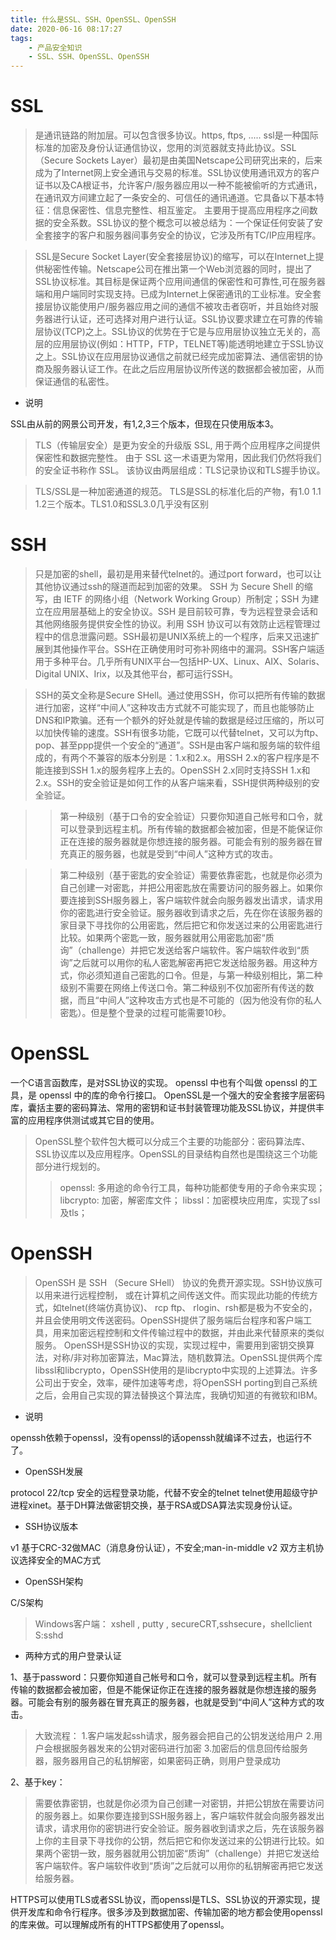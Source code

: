 ```yaml
---
title: 什么是SSL、SSH、OpenSSL、OpenSSH
date: 2020-06-16 08:17:27
tags:
    - 产品安全知识
    - SSL、SSH、OpenSSL、OpenSSH
---
```


# SSL 
>是通讯链路的附加层。可以包含很多协议。https, ftps, .....
ssl是一种国际标准的加密及身份认证通信协议，您用的浏览器就支持此协议。SSL（Secure Sockets Layer）最初是由美国Netscape公司研究出来的，后来成为了Internet网上安全通讯与交易的标准。SSL协议使用通讯双方的客户证书以及CA根证书，允许客户/服务器应用以一种不能被偷听的方式通讯，在通讯双方间建立起了一条安全的、可信任的通讯通道。它具备以下基本特征：信息保密性、信息完整性、相互鉴定。 主要用于提高应用程序之间数据的安全系数。SSL协议的整个概念可以被总结为：一个保证任何安装了安全套接字的客户和服务器间事务安全的协议，它涉及所有TC/IP应用程序。

<!--more-->

>SSL是Secure Socket Layer(安全套接层协议)的缩写，可以在Internet上提供秘密性传输。Netscape公司在推出第一个Web浏览器的同时，提出了SSL协议标准。其目标是保证两个应用间通信的保密性和可靠性,可在服务器端和用户端同时实现支持。已成为Internet上保密通讯的工业标准。安全套接层协议能使用户/服务器应用之间的通信不被攻击者窃听，并且始终对服务器进行认证，还可选择对用户进行认证。SSL协议要求建立在可靠的传输层协议(TCP)之上。SSL协议的优势在于它是与应用层协议独立无关的，高层的应用层协议(例如：HTTP，FTP，TELNET等)能透明地建立于SSL协议之上。SSL协议在应用层协议通信之前就已经完成加密算法、通信密钥的协商及服务器认证工作。在此之后应用层协议所传送的数据都会被加密，从而保证通信的私密性。

* 说明

SSL由从前的网景公司开发，有1,2,3三个版本，但现在只使用版本3。

>TLS（传输层安全）是更为安全的升级版 SSL, 用于两个应用程序之间提供保密性和数据完整性。
由于 SSL 这一术语更为常用，因此我们仍然将我们的安全证书称作 SSL。
该协议由两层组成：TLS记录协议和TLS握手协议。

>TLS/SSL是一种加密通道的规范。
TLS是SSL的标准化后的产物，有1.0 1.1 1.2三个版本。TLS1.0和SSL3.0几乎没有区别


# SSH 
>只是加密的shell，最初是用来替代telnet的。通过port forward，也可以让其他协议通过ssh的隧道而起到加密的效果。
SSH 为 Secure Shell 的缩写，由 IETF 的网络小组（Network Working Group）所制定；SSH 为建立在应用层基础上的安全协议。SSH 是目前较可靠，专为远程登录会话和其他网络服务提供安全性的协议。利用 SSH 协议可以有效防止远程管理过程中的信息泄露问题。SSH最初是UNIX系统上的一个程序，后来又迅速扩展到其他操作平台。SSH在正确使用时可弥补网络中的漏洞。SSH客户端适用于多种平台。几乎所有UNIX平台—包括HP-UX、Linux、AIX、Solaris、Digital UNIX、Irix，以及其他平台，都可运行SSH。

>SSH的英文全称是Secure SHell。通过使用SSH，你可以把所有传输的数据进行加密，这样“中间人”这种攻击方式就不可能实现了，而且也能够防止DNS和IP欺骗。还有一个额外的好处就是传输的数据是经过压缩的，所以可以加快传输的速度。SSH有很多功能，它既可以代替telnet，又可以为ftp、pop、甚至ppp提供一个安全的“通道”。SSH是由客户端和服务端的软件组成的，有两个不兼容的版本分别是：1.x和2.x。用SSH 2.x的客户程序是不能连接到SSH 1.x的服务程序上去的。OpenSSH 2.x同时支持SSH 1.x和2.x。SSH的安全验证是如何工作的从客户端来看，SSH提供两种级别的安全验证。

>>第一种级别（基于口令的安全验证）只要你知道自己帐号和口令，就可以登录到远程主机。所有传输的数据都会被加密，但是不能保证你正在连接的服务器就是你想连接的服务器。可能会有别的服务器在冒充真正的服务器，也就是受到“中间人”这种方式的攻击。

>>第二种级别（基于密匙的安全验证）需要依靠密匙，也就是你必须为自己创建一对密匙，并把公用密匙放在需要访问的服务器上。如果你要连接到SSH服务器上，客户端软件就会向服务器发出请求，请求用你的密匙进行安全验证。服务器收到请求之后，先在你在该服务器的家目录下寻找你的公用密匙，然后把它和你发送过来的公用密匙进行比较。如果两个密匙一致，服务器就用公用密匙加密“质询”（challenge）并把它发送给客户端软件。客户端软件收到“质询”之后就可以用你的私人密匙解密再把它发送给服务器。用这种方式，你必须知道自己密匙的口令。但是，与第一种级别相比，第二种级别不需要在网络上传送口令。第二种级别不仅加密所有传送的数据，而且“中间人”这种攻击方式也是不可能的（因为他没有你的私人密匙）。但是整个登录的过程可能需要10秒。


# OpenSSL 
一个C语言函数库，是对SSL协议的实现。
openssl 中也有个叫做 openssl 的工具，是 openssl 中的库的命令行接口。
OpenSSL是一个强大的安全套接字层密码库，囊括主要的密码算法、常用的密钥和证书封装管理功能及SSL协议，并提供丰富的应用程序供测试或其它目的使用。

>OpenSSL整个软件包大概可以分成三个主要的功能部分：密码算法库、SSL协议库以及应用程序。OpenSSL的目录结构自然也是围绕这三个功能部分进行规划的。
>>openssl: 多用途的命令行工具，每种功能都使专用的子命令来实现；
>>libcrypto: 加密，解密库文件；
>>libssl：加密模块应用库，实现了ssl及tls；


# OpenSSH

>OpenSSH 是 SSH （Secure SHell） 协议的免费开源实现。SSH协议族可以用来进行远程控制， 或在计算机之间传送文件。而实现此功能的传统方式，如telnet(终端仿真协议)、 rcp ftp、 rlogin、rsh都是极为不安全的，并且会使用明文传送密码。OpenSSH提供了服务端后台程序和客户端工具，用来加密远程控制和文件传输过程中的数据，并由此来代替原来的类似服务。
OpenSSH是SSH协议的实现，实现过程中，需要用到密钥交换算法，对称/非对称加密算法，Mac算法，随机数算法。OpenSSL提供两个库libssl和libcrypto，OpenSSH使用的是libcrypto中实现的上述算法。许多公司出于安全，效率，硬件加速等考虑，将OpenSSH porting到自己系统之后，会用自己实现的算法替换这个算法库，我确切知道的有微软和IBM。

* 说明

openssh依赖于openssl，没有openssl的话openssh就编译不过去，也运行不了。

* OpenSSH发展

protocol 22/tcp 安全的远程登录功能，代替不安全的telnet telnet使用超级守护进程xinet。基于DH算法做密钥交换，基于RSA或DSA算法实现身份认证。

* SSH协议版本

v1 基于CRC-32做MAC（消息身份认证），不安全;man-in-middle
v2 双方主机协议选择安全的MAC方式

* OpenSSH架构

C/S架构
>Windows客户端：
xshell , putty , secureCRT,sshsecure，shellclient
S:sshd

* 两种方式的用户登录认证

1、基于password：只要你知道自己帐号和口令，就可以登录到远程主机。所有传输的数据都会被加密，但是不能保证你正在连接的服务器就是你想连接的服务器。可能会有别的服务器在冒充真正的服务器，也就是受到“中间人”这种方式的攻击。
>大致流程：
1.客户端发起ssh请求，服务器会把自己的公钥发送给用户
2.用户会根据服务器发来的公钥对密码进行加密
3.加密后的信息回传给服务器，服务器用自己的私钥解密，如果密码正确，则用户登录成功

2、基于key：
>需要依靠密钥，也就是你必须为自己创建一对密钥，并把公钥放在需要访问的服务器上。如果你要连接到SSH服务器上，客户端软件就会向服务器发出请求，请求用你的密钥进行安全验证。服务器收到请求之后，先在该服务器上你的主目录下寻找你的公钥，然后把它和你发送过来的公钥进行比较。如果两个密钥一致，服务器就用公钥加密“质询”（challenge）并把它发送给客户端软件。客户端软件收到“质询”之后就可以用你的私钥解密再把它发送给服务器。

HTTPS可以使用TLS或者SSL协议，而openssl是TLS、SSL协议的开源实现，提供开发库和命令行程序。很多涉及到数据加密、传输加密的地方都会使用openssl的库来做。可以理解成所有的HTTPS都使用了openssl。

